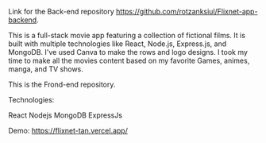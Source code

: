 Link for the Back-end repository https://github.com/rotzanksiul/Flixnet-app-backend.

This is a full-stack movie app featuring a collection of fictional films. It is built with multiple technologies like React, Node.js, Express.js, and MongoDB.
I've used Canva to make the rows and logo designs. I took my time to make all the movies content based on my favorite Games, animes, manga, and TV shows. 

This is the Frond-end repository.

Technologies:

React
Nodejs
MongoDB
ExpressJs

Demo: https://flixnet-tan.vercel.app/
